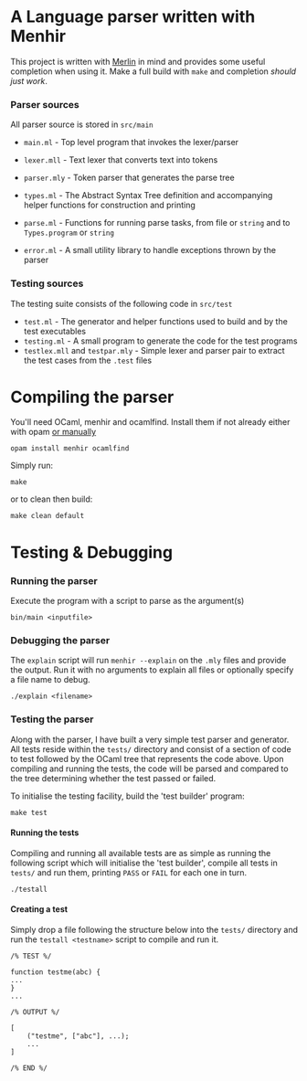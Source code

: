 # A Language parser written with Menhir

This project is written with [Merlin](https://github.com/the-lambda-church/merlin) in mind and provides some useful completion when using it. Make a full build with `make` and completion _should just work_.

### Parser sources
All parser source is stored in `src/main`
* `main.ml` - Top level program that invokes the lexer/parser
* `lexer.mll` - Text lexer that converts text into tokens
* `parser.mly` - Token parser that generates the parse tree

* `types.ml` - The Abstract Syntax Tree definition and accompanying helper functions for construction and printing
* `parse.ml` - Functions for running parse tasks, from file or `string` and to `Types.program` or `string`
* `error.ml` - A small utility library to handle exceptions thrown by the parser

### Testing sources
The testing suite consists of the following code in `src/test`
* `test.ml` - The generator and helper functions used to build and by the test executables
* `testing.ml` - A small program to generate the code for the test programs
* `testlex.mll` and `testpar.mly` - Simple lexer and parser pair to extract the test cases from the `.test` files

# Compiling the parser

You'll need OCaml, menhir and ocamlfind.
Install them if not already either with opam [or manually](http://gallium.inria.fr/~fpottier/menhir/)
```
opam install menhir ocamlfind
```

Simply run:

```
make
```

or to clean then build:

```
make clean default
```

# Testing & Debugging
### Running the parser
Execute the program with a script to parse as the argument(s)

```
bin/main <inputfile>
```

### Debugging the parser
The `explain` script will run `menhir --explain` on the `.mly` files and provide the output.
Run it with no arguments to explain all files or optionally specify a file name to debug.
```
./explain <filename>
```

### Testing the parser
Along with the parser, I have built a very simple test parser and generator. All tests reside within the `tests/` directory and consist of a section of code to test followed by the OCaml tree that represents the code above. Upon compiling and running the tests, the code will be parsed and compared to the tree determining whether the test passed or failed.

To initialise the testing facility, build the 'test builder' program:
```
make test
```

#### Running the tests
Compiling and running all available tests are as simple as running the following script which will initialise the 'test builder', compile all tests in `tests/` and run them, printing `PASS` or `FAIL` for each one in turn.

```
./testall
```

#### Creating a test
Simply drop a file following the structure below into the `tests/` directory and run the `testall <testname>` script to compile and run it.

```
/% TEST %/

function testme(abc) {
...
}
...

/% OUTPUT %/

[
    ("testme", ["abc"], ...);
    ...
]

/% END %/
```
